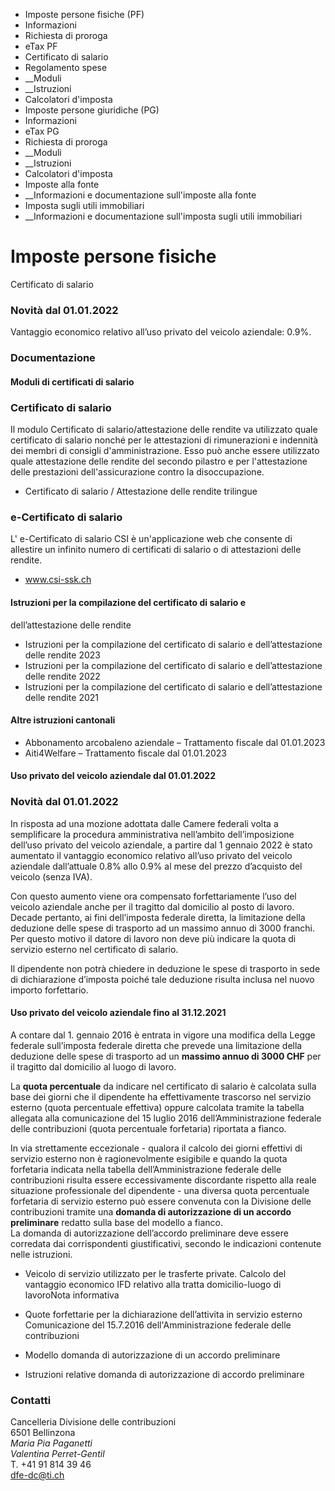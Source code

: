   * Imposte persone fisiche (PF)
  * Informazioni
  * Richiesta di proroga
  * eTax PF
  * Certificato di salario
  * Regolamento spese
  *  __Moduli
  *  __Istruzioni
  * Calcolatori d'imposta
  * Imposte persone giuridiche (PG)
  * Informazioni
  * eTax PG
  * Richiesta di proroga
  *  __Moduli
  *  __Istruzioni
  * Calcolatori d'imposta
  * Imposte alla fonte
  *  __Informazioni e documentazione sull'imposte alla fonte
  * Imposta sugli utili immobiliari
  *  __Informazioni e documentazione sull'imposta sugli utili immobiliari

# Imposte persone fisiche  
Certificato di salario

### Novità dal 01.01.2022

Vantaggio economico relativo all’uso privato del veicolo aziendale: 0.9%.

###  Documentazione

####  Moduli di certificati di salario

### Certificato di salario

Il modulo Certificato di salario/attestazione delle rendite va utilizzato
quale certificato di salario nonché per le attestazioni di rimunerazioni e
indennità dei membri di consigli d'amministrazione. Esso può anche essere
utilizzato quale attestazione delle rendite del secondo pilastro e per
l'attestazione delle prestazioni dell'assicurazione contro la disoccupazione.

  * Certificato di salario / Attestazione delle rendite trilingue

### e-Certificato di salario

L' e-Certificato di salario CSI è un'applicazione web che consente di
allestire un infinito numero di certificati di salario o di attestazioni delle
rendite.

  * www.csi-ssk.ch

####  Istruzioni per la compilazione del certificato di salario e
dell’attestazione delle rendite

  * Istruzioni per la compilazione del certificato di salario e dell’attestazione delle rendite 2023
  * Istruzioni per la compilazione del certificato di salario e dell’attestazione delle rendite 2022
  * Istruzioni per la compilazione del certificato di salario e dell’attestazione delle rendite 2021

####  Altre istruzioni cantonali

  * Abbonamento arcobaleno aziendale – Trattamento fiscale dal 01.01.2023
  * Aiti4Welfare – Trattamento fiscale dal 01.01.2023

####  Uso privato del veicolo aziendale dal 01.01.2022

### Novità dal 01.01.2022

In risposta ad una mozione adottata dalle Camere federali volta a semplificare
la procedura amministrativa nell’ambito dell’imposizione dell’uso privato del
veicolo aziendale, a partire dal 1 gennaio 2022 è stato aumentato il vantaggio
economico relativo all’uso privato del veicolo aziendale dall’attuale 0.8%
allo 0.9% al mese del prezzo d’acquisto del veicolo (senza IVA).

Con questo aumento viene ora compensato forfettariamente l’uso del veicolo
aziendale anche per il tragitto dal domicilio al posto di lavoro. Decade
pertanto, ai fini dell’imposta federale diretta, la limitazione della
deduzione delle spese di trasporto ad un massimo annuo di 3000 franchi. Per
questo motivo il datore di lavoro non deve più indicare la quota di servizio
esterno nel certificato di salario.

Il dipendente non potrà chiedere in deduzione le spese di trasporto in sede di
dichiarazione d’imposta poiché tale deduzione risulta inclusa nel nuovo
importo forfettario.

####  Uso privato del veicolo aziendale fino al 31.12.2021

A contare dal 1. gennaio 2016 è entrata in vigore una modifica della Legge
federale sull’imposta federale diretta che prevede una limitazione della
deduzione delle spese di trasporto ad un **massimo annuo di 3000 CHF** per il
tragitto dal domicilio al luogo di lavoro.

La **quota percentuale** da indicare nel certificato di salario è calcolata
sulla base dei giorni che il dipendente ha effettivamente trascorso nel
servizio esterno (quota percentuale effettiva) oppure calcolata tramite la
tabella allegata alla comunicazione del 15 luglio 2016 dell’Amministrazione
federale delle contribuzioni (quota percentuale forfetaria) riportata a
fianco.

In via strettamente eccezionale - qualora il calcolo dei giorni effettivi di
servizio esterno non è ragionevolmente esigibile e quando la quota forfetaria
indicata nella tabella dell’Amministrazione federale delle contribuzioni
risulta essere eccessivamente discordante rispetto alla reale situazione
professionale del dipendente - una diversa quota percentuale forfetaria di
servizio esterno può essere convenuta con la Divisione delle contribuzioni
tramite una **domanda di autorizzazione di un accordo preliminare** redatto
sulla base del modello a fianco.  
La domanda di autorizzazione dell’accordo preliminare deve essere corredata
dai corrispondenti giustificativi, secondo le indicazioni contenute nelle
istruzioni.

  * Veicolo di servizio utilizzato per le trasferte private. Calcolo del vantaggio economico IFD relativo alla tratta domicilio-luogo di lavoroNota informativa

  * Quote forfettarie per la dichiarazione dell’attivita in servizio esterno Comunicazione del 15.7.2016 dell'Amministrazione federale delle contribuzioni

  * Modello domanda di autorizzazione di un accordo preliminare 
  * Istruzioni relative domanda di autorizzazione di accordo preliminare

### Contatti

Cancelleria Divisione delle contribuzioni  
6501 Bellinzona  
 _Maria Pia Paganetti  
Valentina Perret-Gentil_  
T. +41 91 814 39 46  
dfe-dc@ti.ch

